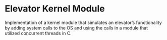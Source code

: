 # Elevator Kernel Module 
Implementation of a kernel module that simulates an elevator’s functionality by adding system calls to the OS and using the calls in a module that utilized concurrent threads in C.
